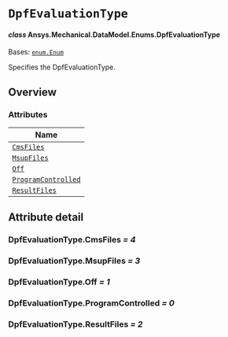 # `DpfEvaluationType`

<a id="ansys.mechanical.stubs.v242.Ansys.Mechanical.DataModel.Enums.DpfEvaluationType"></a>

#### *class* Ansys.Mechanical.DataModel.Enums.DpfEvaluationType

Bases: [`enum.Enum`](https://docs.python.org/3/library/enum.html#enum.Enum)

Specifies the DpfEvaluationType.

<!-- !! processed by numpydoc !! -->

<a id="overview"></a>

## Overview

### Attributes

| Name |
| ------------------------------------------------------------- |
| [`CmsFiles`](#DpfEvaluationType.CmsFiles) |
| [`MsupFiles`](#DpfEvaluationType.MsupFiles) |
| [`Off`](#DpfEvaluationType.Off) |
| [`ProgramControlled`](#DpfEvaluationType.ProgramControlled) |
| [`ResultFiles`](#DpfEvaluationType.ResultFiles) |

<a id="attribute-detail"></a>

## Attribute detail

<a id="DpfEvaluationType.CmsFiles"></a>

### DpfEvaluationType.CmsFiles *= 4*

<a id="DpfEvaluationType.MsupFiles"></a>

### DpfEvaluationType.MsupFiles *= 3*

<a id="DpfEvaluationType.Off"></a>

### DpfEvaluationType.Off *= 1*

<a id="DpfEvaluationType.ProgramControlled"></a>

### DpfEvaluationType.ProgramControlled *= 0*

<a id="DpfEvaluationType.ResultFiles"></a>

### DpfEvaluationType.ResultFiles *= 2*


